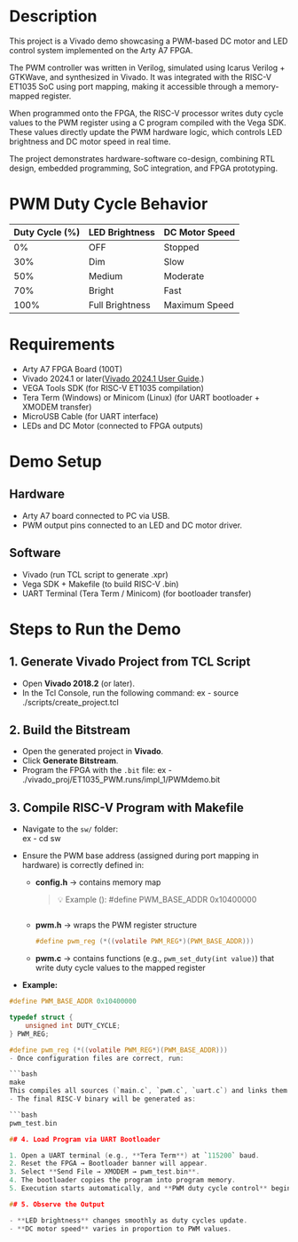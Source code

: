 # Description
This project is a Vivado demo showcasing a PWM-based DC motor and LED control system implemented on the Arty A7 FPGA.

The PWM controller was written in Verilog, simulated using Icarus Verilog + GTKWave, and synthesized in Vivado. It was integrated with the RISC-V ET1035 SoC using port mapping, making it accessible through a memory-mapped register.

When programmed onto the FPGA, the RISC-V processor writes duty cycle values to the PWM register using a C program compiled with the Vega SDK. These values directly update the PWM hardware logic, which controls LED brightness and DC motor speed in real time.

The project demonstrates hardware-software co-design, combining RTL design, embedded programming, SoC integration, and FPGA prototyping.

# PWM Duty Cycle Behavior
| Duty Cycle (%) | LED Brightness  | DC Motor Speed |
| -------------- | --------------- | -------------- |
| 0%             | OFF             | Stopped        |
| 30%            | Dim             | Slow           |
| 50%            | Medium          | Moderate       |
| 70%            | Bright          | Fast           |
| 100%           | Full Brightness | Maximum Speed  |


# Requirements
- Arty A7 FPGA Board (100T)
- Vivado 2024.1 or later([Vivado 2024.1 User Guide](https://hthreads.github.io/classes/embedded-systems/labs/assets/guides/VivadoGuide2024_1.pdf).)
- VEGA Tools SDK (for RISC-V ET1035 compilation)
- Tera Term (Windows) or Minicom (Linux) (for UART bootloader + XMODEM transfer)
- MicroUSB Cable (for UART interface)
- LEDs and DC Motor (connected to FPGA outputs)

# Demo Setup
## Hardware

- Arty A7 board connected to PC via USB.
- PWM output pins connected to an LED and DC motor driver.

## Software

- Vivado (run TCL script to generate .xpr)
- Vega SDK + Makefile (to build RISC-V .bin)
- UART Terminal (Tera Term / Minicom) (for bootloader transfer)

 # Steps to Run the Demo

## 1. Generate Vivado Project from TCL Script

- Open **Vivado 2018.2** (or later).  
- In the Tcl Console, run the following command:
ex - source ./scripts/create_project.tcl


## 2. Build the Bitstream

- Open the generated project in **Vivado**.  
- Click **Generate Bitstream**.  
- Program the FPGA with the `.bit` file: 
ex - ./vivado_proj/ET1035_PWM.runs/impl_1/PWMdemo.bit

## 3. Compile RISC-V Program with Makefile

- Navigate to the `sw/` folder:  
ex - cd sw
- Ensure the PWM base address (assigned during port mapping in hardware) is correctly defined in:

  - **config.h** → contains memory map  
    > 💡 Example ():
    #define PWM_BASE_ADDR 0x10400000 
    ```

  - **pwm.h** → wraps the PWM register structure  
    ```c
    #define pwm_reg (*((volatile PWM_REG*)(PWM_BASE_ADDR)))
    ```

  - **pwm.c** → contains functions (e.g., `pwm_set_duty(int value)`) that write duty cycle values to the mapped register
- **Example:**  

```c
#define PWM_BASE_ADDR 0x10400000  

typedef struct {
    unsigned int DUTY_CYCLE;
} PWM_REG;

#define pwm_reg (*((volatile PWM_REG*)(PWM_BASE_ADDR)))
- Once configuration files are correct, run:  

```bash
make
This compiles all sources (`main.c`, `pwm.c`, `uart.c`) and links them with Vega SDK libraries.  
- The final RISC-V binary will be generated as:  

```bash
pwm_test.bin

## 4. Load Program via UART Bootloader  

1. Open a UART terminal (e.g., **Tera Term**) at `115200` baud.  
2. Reset the FPGA → Bootloader banner will appear.  
3. Select **Send File → XMODEM → pwm_test.bin**.  
4. The bootloader copies the program into program memory.  
5. Execution starts automatically, and **PWM duty cycle control** begins.  

## 5. Observe the Output  

- **LED brightness** changes smoothly as duty cycles update.  
- **DC motor speed** varies in proportion to PWM values.  

